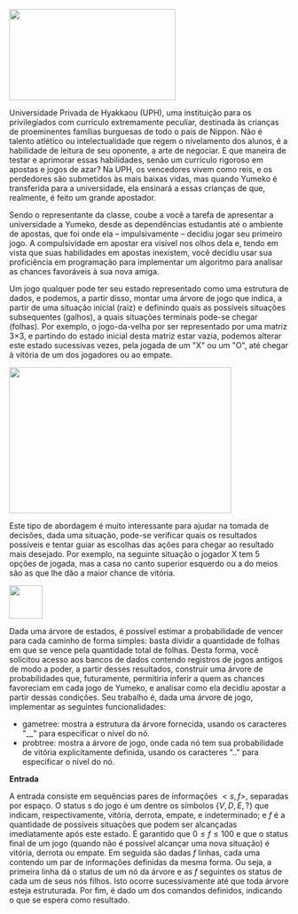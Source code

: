 <img src="https://i.imgur.com/QmG29Ww.png"  width="300" height="164">

Universidade Privada de Hyakkaou (UPH), uma instituição para os privilegiados com currículo extremamente peculiar, destinada às crianças de proeminentes famílias burguesas de todo o país de Nippon. Não é talento atlético ou intelectualidade que regem o nivelamento dos alunos, é a habilidade de leitura de seu oponente, a arte de negociar. E que maneira de testar e aprimorar essas habilidades, senão um currículo rigoroso em apostas e jogos de azar? Na UPH, os vencedores vivem como reis, e os perdedores são submetidos às mais baixas vidas, mas quando Yumeko é transferida para a universidade, ela ensinará a essas crianças de que, realmente, é feito um grande apostador.

Sendo o representante da classe, coube a você a tarefa de apresentar a universidade a Yumeko, desde as dependências estudantis até o ambiente de apostas, que foi onde ela – impulsivamente – decidiu jogar seu primeiro jogo. A compulsividade em apostar era visível nos olhos dela e, tendo em vista que suas habilidades em apostas inexistem, você decidiu usar sua proficiência em programação para implementar um algoritmo para analisar as chances favoráveis à sua nova amiga.

Um jogo qualquer pode ter seu estado representado como uma estrutura de dados, e podemos, a partir disso, montar uma árvore de jogo que indica, a partir de uma situação inicial (raiz) e definindo quais as possíveis situações subsequentes (galhos), a quais situações terminais pode-se chegar (folhas). Por exemplo, o jogo-da-velha por ser representado por uma matriz 3×3, e partindo do estado inicial desta matriz estar vazia, podemos alterar este estado sucessivas vezes, pela jogada de um "X" ou um "O", até chegar à vitória de um dos jogadores ou ao empate.

<img src="https://i.imgur.com/xzpS4RC.png"  width="400" height="263">

Este tipo de abordagem é muito interessante para ajudar na tomada de decisões, dada uma situação, pode-se verificar quais os resultados possíveis e tentar guiar as escolhas das ações para chegar ao resultado mais desejado. Por exemplo, na seguinte situação o jogador X tem 5 opções de jogada, mas a casa no canto superior esquerdo ou a do meios são as que lhe dão a maior chance de vitória.

<img src="https://i.imgur.com/g2sNf2u.png"  width="60" height="60">

Dada uma árvore de estados, é possível estimar a probabilidade de vencer para cada caminho de forma simples: basta dividir a quantidade de folhas em que se vence pela quantidade total de folhas. Desta forma, você solicitou acesso aos bancos de dados contendo registros de jogos antigos de modo a poder, a partir desses resultados, construir uma árvore de probabilidades que, futuramente, permitiria inferir a quem as chances favoreciam em cada jogo de Yumeko, e analisar como ela decidiu apostar a partir dessas condições. Seu trabalho é, dada uma árvore de jogo, implementar as seguintes funcionalidades:

* gametree: mostra a estrutura da árvore fornecida, usando os caracteres "__" para especificar o nível do nó.
* probtree: mostra a árvore de jogo, onde cada nó tem sua probabilidade de vitória explicitamente definida, usando os caracteres ".." para especificar o nível do nó.

**Entrada**

A entrada consiste em sequências pares de informações $< s,f >$, separadas por espaço. O status s do jogo é um dentre os símbolos $\{V,D,E,?\}$ que indicam, respectivamente, vitória, derrota, empate, e indeterminado; e $f$ é a quantidade de possíveis situações que podem ser alcançadas imediatamente após este estado. É garantido que $0≤f≤100$ e que o status final de um jogo (quando não é possível alcançar uma nova situação) é vitória, derrota ou empate. Em seguida são dadas $f$ linhas, cada uma contendo um par de informações definidas da mesma forma. Ou seja, a primeira linha dá o status de um nó da árvore e as $f$ seguintes os status de cada um de seus nós filhos. Isto ocorre sucessivamente até que toda árvore esteja estruturada. Por fim, é dado um dos comandos definidos, indicando o que se espera como resultado.
